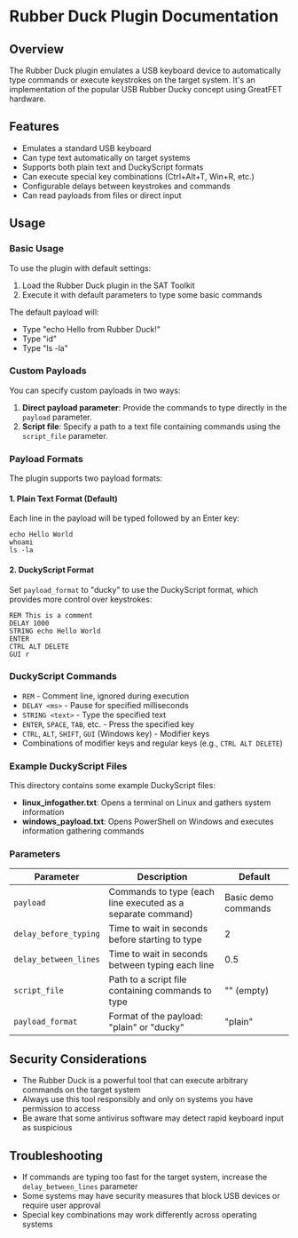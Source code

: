 # Rubber Duck Plugin Documentation

## Overview

The Rubber Duck plugin emulates a USB keyboard device to automatically type commands or execute keystrokes on the target system. It's an implementation of the popular USB Rubber Ducky concept using GreatFET hardware.

## Features

- Emulates a standard USB keyboard
- Can type text automatically on target systems
- Supports both plain text and DuckyScript formats
- Can execute special key combinations (Ctrl+Alt+T, Win+R, etc.)
- Configurable delays between keystrokes and commands
- Can read payloads from files or direct input

## Usage

### Basic Usage

To use the plugin with default settings:

1. Load the Rubber Duck plugin in the SAT Toolkit
2. Execute it with default parameters to type some basic commands

The default payload will:
- Type "echo Hello from Rubber Duck!"
- Type "id"
- Type "ls -la"

### Custom Payloads

You can specify custom payloads in two ways:

1. **Direct payload parameter**: Provide the commands to type directly in the `payload` parameter.
2. **Script file**: Specify a path to a text file containing commands using the `script_file` parameter.

### Payload Formats

The plugin supports two payload formats:

#### 1. Plain Text Format (Default)

Each line in the payload will be typed followed by an Enter key:

```
echo Hello World
whoami
ls -la
```

#### 2. DuckyScript Format

Set `payload_format` to "ducky" to use the DuckyScript format, which provides more control over keystrokes:

```
REM This is a comment
DELAY 1000
STRING echo Hello World
ENTER
CTRL ALT DELETE
GUI r
```

### DuckyScript Commands

- `REM` - Comment line, ignored during execution
- `DELAY <ms>` - Pause for specified milliseconds
- `STRING <text>` - Type the specified text
- `ENTER`, `SPACE`, `TAB`, etc. - Press the specified key
- `CTRL`, `ALT`, `SHIFT`, `GUI` (Windows key) - Modifier keys
- Combinations of modifier keys and regular keys (e.g., `CTRL ALT DELETE`)

### Example DuckyScript Files

This directory contains some example DuckyScript files:

- **linux_infogather.txt**: Opens a terminal on Linux and gathers system information
- **windows_payload.txt**: Opens PowerShell on Windows and executes information gathering commands

### Parameters

| Parameter | Description | Default |
|-----------|-------------|---------|
| `payload` | Commands to type (each line executed as a separate command) | Basic demo commands |
| `delay_before_typing` | Time to wait in seconds before starting to type | 2 |
| `delay_between_lines` | Time to wait in seconds between typing each line | 0.5 |
| `script_file` | Path to a script file containing commands to type | "" (empty) |
| `payload_format` | Format of the payload: "plain" or "ducky" | "plain" |

## Security Considerations

- The Rubber Duck is a powerful tool that can execute arbitrary commands on the target system
- Always use this tool responsibly and only on systems you have permission to access
- Be aware that some antivirus software may detect rapid keyboard input as suspicious

## Troubleshooting

- If commands are typing too fast for the target system, increase the `delay_between_lines` parameter
- Some systems may have security measures that block USB devices or require user approval
- Special key combinations may work differently across operating systems